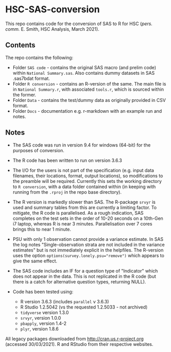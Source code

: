 # HSC-SAS-conversion
This repo contains code for the conversion of SAS to R for HSC (_pers. comm._ E. Smith, HSC Analysis, March 2021).

## Contents

The repo contains the following:

* Folder `SAS code` - contains the original SAS macro (and prelim code) within `National Summary.sas`. Also contains dummy datasets in SAS .sas7bdat format.
* Folder `R conversion` - contains an R-version of the same. The main file is in `National Summary.r`, with associated `tools.r`, which is sourced within the former.
* Folder `Data` - contains the test/dummy data as originally provided in CSV format.
* Folder `Docs` - documentation e.g. r-markdown with an example run and notes.

## Notes

* The SAS code was run in version 9.4 for windows (64-bit) for the purposes of conversion.

* The R code has been written to run on version 3.6.3 

* The I/O for the users is not part of the specification (e.g. input  data filenames, their locations, format, output locations), so modifications to the preamble will be required. Currently this sets the working directory to `R conversion`, with a data folder contained within (in keeping with running from the `.rproj` in the repo base directory). 

* The R version is markedly slower than SAS. The R-package `srvyr` is used and summary tables from this are currently a limiting factor. To mitigate, the R code is parallelised. As a rough indication, SAS completes on the test sets in the order of 10-20 seconds on a 10th-Gen i7 laptop, whereas R is near 3 minutes. Parallelisation over 7 cores brings this to near 1 minute. 

* PSU with only 1 observation cannot provide a variance estimate. In SAS the log notes "Single-observation strata are not included in the variance estimates" but is not immediately explicit in the helpfiles. The R-version uses the option `options(survey.lonely.psu="remove")` which appears to give the same effect.

* The SAS code includes an IF for a question type of "Indicator" which does not appear in the data. This is not replicated in the R code (but there is a catch for alternative question types, returning NULL).

* Code has been tested using:
  * R version 3.6.3 (includes `parallel` v 3.6.3)
  * R Studio 1.2.5042 (vs the requested 1.2.5033 - not archived)
  * `tidyverse` version 1.3.0
  * `srvyr`, version 1.0.0
  * `pbapply`, version 1.4-2
  * `plyr`, version 1.8.6

All legacy packages downloaded from http://cran.us.r-project.org (accessed 30/03/2021). R and RStudio from their respective websites.
  
  
